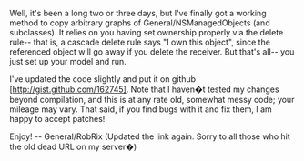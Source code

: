 

Well, it's been a long two or three days, but I've finally got a working method to copy arbitrary graphs of General/NSManagedObjects (and subclasses). It relies on you having set ownership properly via the delete rule-- that is, a cascade delete rule says "I own this object", since the referenced object will go away if you delete the receiver. But that's all-- you just set up your model and run.

I've updated the code slightly and put it on github [http://gist.github.com/162745]. Note that I haven�t tested my changes beyond compilation, and this is at any rate old, somewhat messy code; your mileage may vary. That said, if you find bugs with it and fix them, I am happy to accept patches!

Enjoy! -- General/RobRix (Updated the link again. Sorry to all those who hit the old dead URL on my server�)
